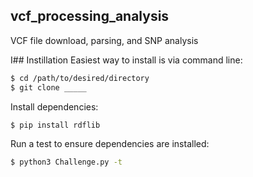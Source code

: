 ## vcf_processing_analysis
VCF file download, parsing, and SNP analysis


I## Instillation
Easiest way to install is via command line:

```Bash
$ cd /path/to/desired/directory
$ git clone _____
```

Install dependencies:
```Bash
$ pip install rdflib
```

Run a test to ensure dependencies are installed:
```Bash
$ python3 Challenge.py -t
```

